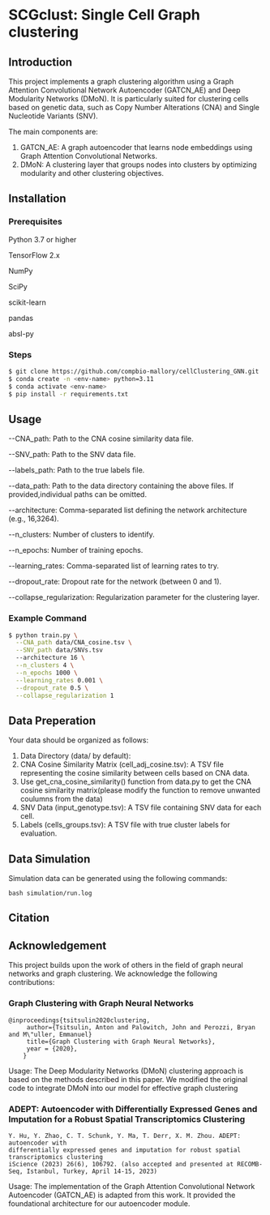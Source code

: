 # SCGclust: Single Cell Graph clustering

## Introduction
This project implements a graph clustering algorithm using a Graph Attention Convolutional Network Autoencoder (GATCN_AE) and Deep Modularity Networks (DMoN). It is particularly suited for clustering cells based on genetic data, such as Copy Number Alterations (CNA) and Single Nucleotide Variants (SNV).

The main components are:

1.	GATCN_AE: A graph autoencoder that learns node embeddings using Graph Attention Convolutional Networks.
2.	DMoN: A clustering layer that groups nodes into clusters by optimizing modularity and other clustering objectives.

## Installation

### Prerequisites
Python 3.7 or higher

TensorFlow 2.x

NumPy

SciPy

scikit-learn

pandas

absl-py

### Steps
```sh
$ git clone https://github.com/compbio-mallory/cellClustering_GNN.git
$ conda create -n <env-name> python=3.11
$ conda activate <env-name>
$ pip install -r requirements.txt
```
## Usage

--CNA_path: Path to the CNA cosine similarity data file.

--SNV_path: Path to the SNV data file.

--labels_path: Path to the true labels file.

--data_path: Path to the data directory containing the above files. If provided,individual paths can be omitted.

--architecture: Comma-separated list defining the network architecture (e.g., 16,3264).

--n_clusters: Number of clusters to identify.

--n_epochs: Number of training epochs.

--learning_rates: Comma-separated list of learning rates to try.

--dropout_rate: Dropout rate for the network (between 0 and 1).

--collapse_regularization: Regularization parameter for the clustering layer.

### Example Command
```sh
$ python train.py \
  --CNA_path data/CNA_cosine.tsv \
  --SNV_path data/SNVs.tsv
  --architecture 16 \
  --n_clusters 4 \
  --n_epochs 1000 \
  --learning_rates 0.001 \
  --dropout_rate 0.5 \
  --collapse_regularization 1
```
## Data Preperation 

Your data should be organized as follows:

1. Data Directory (data/ by default):
2. CNA Cosine Similarity Matrix (cell_adj_cosine.tsv): A TSV file representing the cosine similarity between cells based on CNA data.
3. Use get_cna_cosine_similarity() function from data.py to get the CNA cosine similarity matrix(please modify the function to remove unwanted coulumns from the data)
4. SNV Data (input_genotype.tsv): A TSV file containing SNV data for each cell.
5. Labels (cells_groups.tsv): A TSV file with true cluster labels for evaluation.

## Data Simulation

Simulation data can be generated using the following commands:
```
bash simulation/run.log
```

## Citation


## Acknowledgement
This project builds upon the work of others in the field of graph neural networks and graph clustering. We acknowledge the following contributions:

### Graph Clustering with Graph Neural Networks
```
@inproceedings{tsitsulin2020clustering,
     author={Tsitsulin, Anton and Palowitch, John and Perozzi, Bryan and M\"uller, Emmanuel}
     title={Graph Clustering with Graph Neural Networks},
     year = {2020},
    }
```

Usage: The Deep Modularity Networks (DMoN) clustering approach is based on the methods described in this paper. We modified the original code to integrate DMoN into our model for effective graph clustering

### ADEPT: Autoencoder with Differentially Expressed Genes and Imputation for a Robust Spatial Transcriptomics Clustering
```
Y. Hu, Y. Zhao, C. T. Schunk, Y. Ma, T. Derr, X. M. Zhou. ADEPT: autoencoder with
differentially expressed genes and imputation for robust spatial transcriptomics clustering
iScience (2023) 26(6), 106792. (also accepted and presented at RECOMB-Seq, Istanbul, Turkey, April 14-15, 2023)
```

Usage: The implementation of the Graph Attention Convolutional Network Autoencoder (GATCN_AE) is adapted from this work. It provided the foundational architecture for our autoencoder module.
